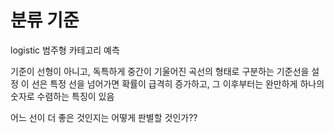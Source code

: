 # 분류 기준

logistic
범주형 카테고리 예측

기준이 선형이 아니고, 독특하게 중간이 기울어진 곡선의 형태로 구분하는 기준선을 설정
이 선은 특정 선을 넘어가면 확률이 급격히 증가하고, 그 이후부터는 완만하게 하나의 숫자로 수렴하는 특징이 있음

어느 선이 더 좋은 것인지는 어떻게 판별할 것인가??
